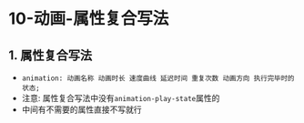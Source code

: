 # 10-动画-属性复合写法

## 1. 属性复合写法

- `animation: 动画名称 动画时长 速度曲线 延迟时间 重复次数 动画方向 执行完毕时的状态;`
- 注意: 属性复合写法中没有`animation-play-state`属性的
- 中间有不需要的属性直接不写就行